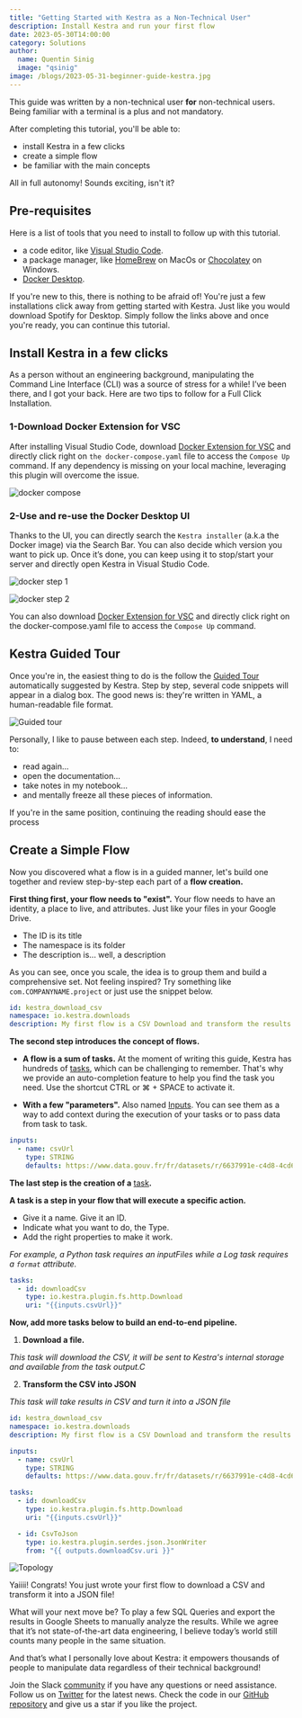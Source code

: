 ```yaml
---
title: "Getting Started with Kestra as a Non-Technical User"
description: Install Kestra and run your first flow
date: 2023-05-30T14:00:00
category: Solutions
author:
  name: Quentin Sinig
  image: "qsinig"
image: /blogs/2023-05-31-beginner-guide-kestra.jpg
---
```

This guide was written by a non-technical user **for** non-technical users. Being familiar with a terminal is a plus and not mandatory.

After completing this tutorial, you'll be able to:

- install Kestra in a few clicks
- create a simple flow
- be familiar with the main concepts

All in full autonomy! Sounds exciting, isn't it?

## Pre-requisites ##

Here is a list of tools that you need to install to follow up with this tutorial.

- a code editor, like [Visual Studio Code](https://code.visualstudio.com/download).
- a package manager, like [HomeBrew](https://brew.sh/) on MacOs or [Chocolatey](https://chocolatey.org/) on Windows.
- [Docker Desktop](https://www.docker.com/products/docker-desktop/).

If you're new to this, there is nothing to be afraid of! You're just a few installations click away from getting started with Kestra. Just like you would download Spotify for Desktop. Simply follow the links above and once you're ready, you can continue this tutorial.

## Install Kestra in a few clicks ##

As a person without an engineering background, manipulating the Command Line Interface (CLI) was a source of stress for a while! I’ve been there, and I got your back. Here are two tips to follow for a Full Click Installation.

### 1-Download Docker Extension for VSC ### 
After installing Visual Studio Code, download [Docker Extension for VSC](https://marketplace.visualstudio.com/items?itemName=ms-azuretools.vscode-docker) and directly click right on `the docker-compose.yaml` file to access the `Compose Up` command. If any dependency is missing on your local machine, leveraging this plugin will overcome the issue.

![docker compose](/blogs/2023-05-31-beginner-guide-kestra/docker.png)

### 2-Use and re-use the Docker Desktop UI ### 
Thanks to the UI, you can directly search the `Kestra installer` (a.k.a the Docker image) via the Search Bar. You can also decide which version you want to pick up. Once it’s done, you can keep using it to stop/start your server and directly open Kestra in Visual Studio Code.

![docker step 1](/blogs/2023-05-31-beginner-guide-kestra/docker-step-1.png)

![docker step 2](/blogs/2023-05-31-beginner-guide-kestra/docker-step-2.png)

You can also download [Docker Extension for VSC](https://marketplace.visualstudio.com/items?itemName=ms-azuretools.vscode-docker) and directly click right on the docker-compose.yaml file to access the `Compose Up` command.

## Kestra Guided Tour ## 

Once you're in, the easiest thing to do is the follow the [Guided Tour](https://kestra.io/docs/flow-examples/example-guided-tour.html) automatically suggested by Kestra. Step by step, several code snippets will appear in a dialog box. The good news is: they're written in YAML, a human-readable file format.

![Guided tour](/blogs/2023-05-31-beginner-guide-kestra/guided-tour.png)

Personally, I like to pause between each step. Indeed, **to understand**, I need to:

- read again...
- open the documentation...
- take notes in my notebook...
- and mentally freeze all these pieces of information.

If you're in the same position, continuing the reading should ease the process

## Create a Simple Flow ##

Now you discovered what a flow is in a guided manner, let's build one together and review step-by-step each part of a **flow creation.**

**First thing first, your flow needs to "exist".** Your flow needs to have an identity, a place to live, and attributes. Just like your files in your Google Drive.

- The ID is its title
- The namespace is its folder
- The description is... well, a description

As you can see, once you scale, the idea is to group them and build a comprehensive set. Not feeling inspired? Try something like `com.COMPANYNAME.project` or just use the snippet below.

```yaml
id: kestra_download_csv
namespace: io.kestra.downloads
description: My first flow is a CSV Download and transform the results into JSON
```
**The second step introduces the concept of flows.**

- **A flow is a sum of tasks.**
At the moment of writing this guide, Kestra has hundreds of [tasks](https://kestra.io/docs/developer-guide/tasks), which can be challenging to remember. That's why we provide an auto-completion feature to help you find the task you need. Use the shortcut CTRL or ⌘ + SPACE to activate it.

- **With a few "parameters".**
Also named [Inputs](https://kestra.io/docs/developer-guide/inputs). You can see them as a way to add context during the execution of your tasks or to pass data from task to task.

```yaml
inputs:
  - name: csvUrl
    type: STRING
    defaults: https://www.data.gouv.fr/fr/datasets/r/6637991e-c4d8-4cd6-854e-ce33c5ab49d5
```
**The last step is the creation of a** [task](https://kestra.io/docs/developer-guide/tasks)**.**

**A task is a step in your flow that will execute a specific action.**

-   Give it a name. Give it an ID.
-   Indicate what you want to do, the Type.
-   Add the right properties to make it work.

*For example, a Python task requires an inputFiles while a Log task requires a `format` attribute.*

```yaml
tasks:
  - id: downloadCsv
    type: io.kestra.plugin.fs.http.Download
    uri: "{{inputs.csvUrl}}"
```

**Now, add more tasks below to build an end-to-end pipeline.**

1. **Download a file.**

*This task will download the CSV, it will be sent to Kestra's internal storage and available from the task output.C*

2. **Transform the CSV into JSON**

*This task will take results in CSV and turn it into a JSON file*


```yaml
id: kestra_download_csv
namespace: io.kestra.downloads
description: My first flow is a CSV Download and transform the results into JSON

inputs:
  - name: csvUrl
    type: STRING
    defaults: https://www.data.gouv.fr/fr/datasets/r/6637991e-c4d8-4cd6-854e-ce33c5ab49d5

tasks:
  - id: downloadCsv
    type: io.kestra.plugin.fs.http.Download
    uri: "{{inputs.csvUrl}}"

  - id: CsvToJson
    type: io.kestra.plugin.serdes.json.JsonWriter
    from: "{{ outputs.downloadCsv.uri }}"
```

![Topology](/blogs/2023-05-31-beginner-guide-kestra/topology.png)

Yaiiii! Congrats! You just wrote your first flow to download a CSV and transform it into a JSON file!

What will your next move be? To play a few SQL Queries and export the results in Google Sheets to manually analyze the results. While we agree that it’s not state-of-the-art data engineering, I believe today’s world still counts many people in the same situation.

And that’s what I personally love about Kestra: it empowers thousands of people to manipulate data regardless of their technical background!

Join the Slack [community](https://kestra.io/slack) if you have any questions or need assistance.
Follow us on [Twitter](https://twitter.com/kestra_io) for the latest news. 
Check the code in our [GitHub repository](https://github.com/kestra-io/kestra) and give us a star if you like the project.
